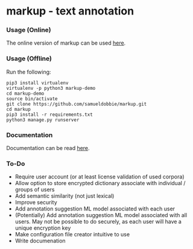 # markup - text annotation

### Usage (Online)

The online version of markup can be used [here](www.getmarkup.com).

### Usage (Offline)

Run the following:
```
pip3 install virtualenv
virtualenv -p python3 markup-demo
cd markup-demo
source bin/activate
git clone https://github.com/samueldobbie/markup.git
cd markup
pip3 install -r requirements.txt
python3 manage.py runserver
```

### Documentation

Documentation can be read [here](www.getmarkup.com/learn-more).

### To-Do

- Require user account (or at least license validation of used corpora)
- Allow option to store encrypted dictionary associate with individual / groups of users
- Add semantic similarity (not just lexical)
- Improve security
- Add annotation suggestion ML model associated with each user
- (Potentially) Add annotation suggestion ML model associated with all users. May not be possible to do securely, as each user will have a unique encryption key
- Make configuration file creator intuitive to use
- Write documenation
